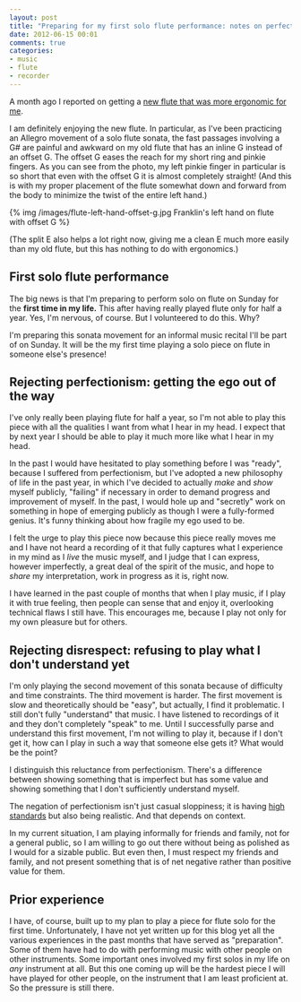 ```yaml
---
layout: post
title: "Preparing for my first solo flute performance: notes on perfectionism and high standards"
date: 2012-06-15 00:01
comments: true
categories: 
- music
- flute
- recorder
---
```

A month ago I reported on getting a [new flute that was more ergonomic for me](/blog/2012/05/18/got-my-new-and-more-ergonomic-flute).

I am definitely enjoying the new flute. In particular, as I've been practicing an Allegro movement of a solo flute sonata, the fast passages involving a G# are painful and awkward on my old flute that has an inline G instead of an offset G. The offset G eases the reach for my short ring and pinkie fingers. As you can see from the photo, my left pinkie finger in particular is so short that even with the offset G it is almost completely straight! (And this is with my proper placement of the flute somewhat down and forward from the body to minimize the twist of the entire left hand.)

{% img /images/flute-left-hand-offset-g.jpg Franklin's left hand on flute with offset G %}

(The split E also helps a lot right now, giving me a clean E much more easily than my old flute, but this has nothing to do with ergonomics.)

## First solo flute performance

The big news is that I'm preparing to perform solo on flute on Sunday for the **first time in my life.** This after having really played flute only for half a year. Yes, I'm nervous, of course. But I volunteered to do this. Why?

<!--more-->

I'm preparing this sonata movement for an informal music recital I'll be part of on Sunday. It will be the my first time playing a solo piece on flute in someone else's presence!

## Rejecting perfectionism: getting the ego out of the way

I've only really been playing flute for half a year, so I'm not able to play this piece with all the qualities I want from what I hear in my head. I expect that by next year I should be able to play it much more like what I hear in my head.

In the past I would have hesitated to play something before I was "ready", because I suffered from perfectionism, but I've adopted a new philosophy of life in the past year, in which I've decided to actually *make* and *show* myself publicly, "failing" if necessary in order to demand progress and improvement of myself. In the past, I would hole up and "secretly" work on something in hope of emerging publicly as though I were a fully-formed genius. It's funny thinking about how fragile my ego used to be.

I felt the urge to play this piece now because this piece really moves me and I have not heard a recording of it that fully captures what I experience in my mind as I *live* the music myself, and I judge that I can express, however imperfectly, a great deal of the spirit of the music, and hope to *share* my interpretation, work in progress as it is, right now.

I have learned in the past couple of months that when I play music, if I play it with true feeling, then people can sense that and enjoy it, overlooking technical flaws I still have. This encourages me, because I play not only for my own pleasure but for others.

## Rejecting disrespect: refusing to play what I don't understand yet

I'm only playing the second movement of this sonata because of difficulty and time constraints. The third movement is harder. The first movement is slow and theoretically should be "easy", but actually, I find it problematic. I still don't fully "understand" that music. I have listened to recordings of it and they don't completely "speak" to me. Until I successfully parse and understand this first movement, I'm not willing to play it, because if I don't get it, how can I play in such a way that someone else gets it? What would be the point?

I distinguish this reluctance from perfectionism. There's a difference between showing something that is imperfect but has some value and showing something that I don't sufficiently understand myself.

The negation of perfectionism isn't just casual sloppiness; it is having [high standards](http://musiciansway.com/blog/2012/06/high-standards/) but also being realistic. And that depends on context.

In my current situation, I am playing informally for friends and family, not for a general public, so I am willing to go out there without being as polished as I would for a sizable public. But even then, I must respect my friends and family, and not present something that is of net negative rather than positive value for them.

## Prior experience

I have, of course, built up to my plan to play a piece for flute solo for the first time. Unfortunately, I have not yet written up for this blog yet all the various experiences in the past months that have served as "preparation". Some of them have had to do with performing music with other people on other instruments. Some important ones involved my first solos in my life on *any* instrument at all. But this one coming up will be the hardest piece I will have played for other people, on the instrument that I am least proficient at. So the pressure is still there.
